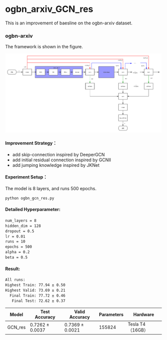 # ogbn_arxiv_GCN_res
This is an improvement of baesline on the ogbn-arxiv dataset.

### ogbn-arxiv

The framework is shown in the figure.

![ResGCN](./img/ResGCN.png)

#### Improvement Strategy：

+ add skip-connection inspired by DeeperGCN
+ add initial residual connection inspired by GCNII
+ add jumping knowledge inspired by JKNet

#### Experiment Setup：

The model is 8 layers, and runs 500 epochs.

```bash
python ogbn_gcn_res.py
```

#### Detailed Hyperparameter:

```bash
num_layers = 8
hidden_dim = 128
dropout = 0.5
lr = 0.01
runs = 10
epochs = 500
alpha = 0.2
beta = 0.5
```

#### Result:

```bash
All runs:
Highest Train: 77.94 ± 0.50
Highest Valid: 73.69 ± 0.21
  Final Train: 77.72 ± 0.46
   Final Test: 72.62 ± 0.37
```

| Model   | Test Accuracy   | Valid Accuracy  | Parameters | Hardware         |
| ------- | --------------- | --------------- | ---------- | ---------------- |
| GCN_res | 0.7262 ± 0.0037 | 0.7369 ± 0.0021 | 155824     | Tesla T4（16GB） |

